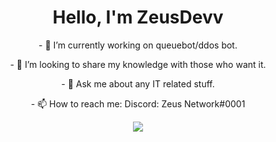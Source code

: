 <h1 align="center">Hello, I'm ZeusDevv</h1>
  
<p align="center">- 🔭 I’m currently working on queuebot/ddos bot.</p>
<p align="center">- 👯 I’m looking to share my knowledge with those who want it.</p>
<p align="center">- 💬 Ask me about any IT related stuff.</p>
<p align="center">- 📫 How to reach me: Discord: Zeus Network#0001</p>

<p align="center"><img src="https://github-readme-stats.vercel.app/api?username=ZeusDevv&&show_icons=true&title_color=ffffff&icon_color=e7e60b&text_color=0b0ce7&bg_color=303030"></p>
